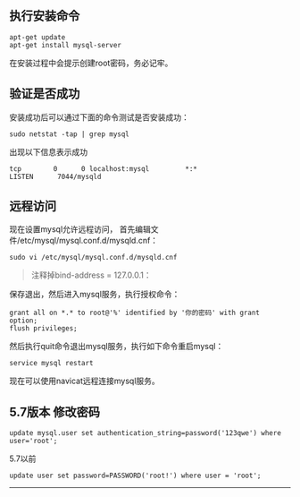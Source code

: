 
## 执行安装命令

```
apt-get update
apt-get install mysql-server
```

在安装过程中会提示创建root密码，务必记牢。

## 验证是否成功

安装成功后可以通过下面的命令测试是否安装成功：

```
sudo netstat -tap | grep mysql
```

出现以下信息表示成功

```
tcp        0      0 localhost:mysql         *:*                     LISTEN      7044/mysqld
```

## 远程访问

现在设置mysql允许远程访问，
首先编辑文件/etc/mysql/mysql.conf.d/mysqld.cnf：

```
sudo vi /etc/mysql/mysql.conf.d/mysqld.cnf
```

> 注释掉bind-address = 127.0.0.1：
　　

保存退出，然后进入mysql服务，执行授权命令：

```
grant all on *.* to root@'%' identified by '你的密码' with grant option;
flush privileges;
```

然后执行quit命令退出mysql服务，执行如下命令重启mysql：

```
service mysql restart
```

现在可以使用navicat远程连接mysql服务。



## 5.7版本 修改密码


```
update mysql.user set authentication_string=password('123qwe') where user='root';
```

5.7以前
```
update user set password=PASSWORD('root!') where user = 'root';
```




































---
